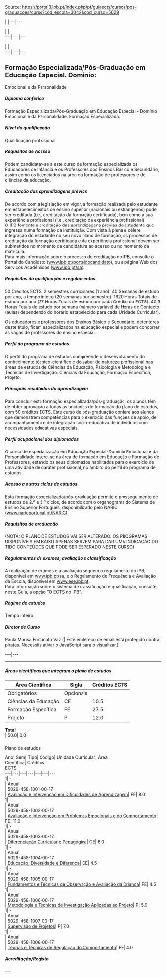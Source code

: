 Source: https://portal3.ipb.pt/index.php/pt/guiaects/cursos/pos-graduacoes/curso?cod_escola=3042&cod_curso=5029

| |---|---  
  
| |   
---|---|---  
  
| |   
---|---|---  
  
  

## Formação Especializada/Pós-Graduação em Educação Especial. Domínio:
Emocional e da Personalidade

  

##### Diploma conferido

Formação Especializada/Pós-Graduação em Educação Especial - Domínio Emocional
e da Personalidade. Formação Especializada.  
  

##### Nível da qualificação

Qualificação profissional  
  

##### Requisitos de Acesso

Podem candidatar-se a este curso de formação especializada os Educadores de
Infância e os Professores dos Ensinos Básico e Secundário, assim como os
licenciados na área da formação de professores e de ciências da educação.  
  

##### Creditação das aprendizagens prévias

De acordo com a legislação em vigor, a formação realizada pelo estudante em
estabelecimentos de ensino superior (nacionais ou estrangeiros) pode ser
creditada (i.e., creditação da formação certificada), bem como a sua
experiência profissional (i.e., creditação da experiência profissional).  
O IPB fomenta a creditação das aprendizagens prévias do estudante que ingressa
numa formação da instituição. Com vista à plena e célere integração do
estudante no seu novo plano de formação, os processos de creditação da
formação certificada e da experiência profissional devem ser submetidos no
momento da candidatura ao acesso ou no momento da matrícula.  
Para mais informação sobre o processo de creditação no IPB, consulte o Portal
do Candidato (www.ipb.pt/portaldocandidato), ou a página Web dos Serviços
Académicos (www.ipb.pt/sa).  
  

##### Requisitos da qualificação e regulamentos

50 Créditos ECTS. 2 semestres curriculares (1 ano). 40 Semanas de estudo por
ano, a tempo inteiro (20 semanas por semestre). 1620 Horas Totais de estudo
por ano (27 Horas Totais de estudo por cada Crédito do ECTS). 40,5 Horas
Totais de estudo por semana (número variável de Horas de Contacto (aulas)
dependendo do horário estabelecido para cada Unidade Curricular).  
  
Os educadores e professores dos Ensinos Básico e Secundário, detentores deste
título, ficam especializados na educação especial e podem concorrer às vagas
de professores do ensino especial.  
  

##### Perfil do programa de estudos

O perfil do programa de estudos compreende o desenvolvimento do conhecimento
técnico-científico e do saber de natureza profissional nas áreas de estudos de
Ciências da Educação, Psicologia e Metodologia e Técnicas de Investigação.
Ciências da Educação, Formação Específica, Projeto.  
  

##### Principais resultados da aprendizagem

Para concluir esta formação especializada/pós-graduação, os alunos têm de
obter aprovação a todas as unidades de formação do plano de estudos, com 50
créditos ECTS. Este curso de pós-graduação confere aos alunos que demonstrem
competências para o exercício das funções de apoio, de acompanhamento e de
integração sócio-educativa de indivíduos com necessidades educativas
especiais.  
  

##### Perfil ocupacional dos diplomados

O curso de especialização em Educação Especial-Domínio Emocional e da
Personalidade insere-se na área de formação em Educação e Formação de
Professores, estando os seus diplomados habilitados para o exercício de uma
atividade de caráter profissional, no âmbito do perfil do programa de estudos.  
  

##### Acesso a outros ciclos de estudos

Esta formação especializada/pós-graduação permite o prosseguimento de estudos
de 2.º e 3.º ciclos, de acordo com o organograma do Sistema de Ensino Superior
Português, disponibilizado pelo NARIC (www.naricportugal.pt/NARIC).  
  

##### Requisitos de graduação

(NOTA: O PLANO DE ESTUDOS VAI SER ALTERADO. OS PROGRAMAS DISPONÍVEIS EM BAIXO
APENAS SERVEM PARA DAR UMA INDICAÇÃO DO TIDO CONTEÚDOS QUE PODE SER ESPERADO
NESTE CURSO)  
  

##### Regulamentos de exames, avaliação e classificação

A realização de exames e a avaliação seguem o regulamento do IPB, disponível
em www.ipb.pt/sa, e o Regulamento de Frequência e Avaliação da Escola,
disponível em www.ese.ipb.pt.  
Para informação sobre o sistema de classificação e qualificação, consulte,
neste Guia, a opção “O ECTS no IPB”.  
  

##### Regime de estudos

Tempo inteiro.  
  

##### Diretor de Curso

Paula Marisa Fortunato Vaz (| Este endereço de email está protegido contra
piratas. Necessita ativar o JavaScript para o visualizar.)  
  
---|---  
  
* * *

  

##### Áreas científicas que integram o plano de estudos

Área Científica| Sigla| Créditos ECTS  
---|---|---  
Obrigatórios| Opcionais  
Ciências da Educação| CE| 10.5| 0.0  
Formação Específica| FE| 27.5| 0.0  
Projeto| P| 12.0| 0.0  
**Total**  
| 50.0| 0.0  
  
#####  
Plano de estudos

Ano| Sem| Tipo| Código| Unidade Curricular| Área  
Científica| Créditos  
ECTS  
---|---|---|---|---|---|---  
1| -  
|  Anual  
|  5029-458-1001-00-17  
| [Avaliação e Intervenção em Dificuldades de
Aprendizagem](https://guiaects.ipb.pt/GuiaEcts/PdfService?cod_escola=3042&cod_curso=5029&n_plano=458&n_disciplina=1001&n_opcao=0&ano_lect=2017&locale=1
"Avaliação e Intervenção em Dificuldades de Aprendizagem")| FE| 8.0  
1| -  
|  Anual  
|  5029-458-1002-00-17  
| [Avaliação e Intervenção em Problemas Emocionais e do
Comportamento](https://guiaects.ipb.pt/GuiaEcts/PdfService?cod_escola=3042&cod_curso=5029&n_plano=458&n_disciplina=1002&n_opcao=0&ano_lect=2017&locale=1
"Avaliação e Intervenção em Problemas Emocionais e do Comportamento")| FE|
11.0  
1| -  
|  Anual  
|  5029-458-1003-00-17  
| [Diferenciação Curricular e
Pedagógica](https://guiaects.ipb.pt/GuiaEcts/PdfService?cod_escola=3042&cod_curso=5029&n_plano=458&n_disciplina=1003&n_opcao=0&ano_lect=2017&locale=1
"Diferenciação Curricular e Pedagógica")| CE| 6.0  
1| -  
|  Anual  
|  5029-458-1004-00-17  
| [Educação, Diversidade e
Diferença](https://guiaects.ipb.pt/GuiaEcts/PdfService?cod_escola=3042&cod_curso=5029&n_plano=458&n_disciplina=1004&n_opcao=0&ano_lect=2017&locale=1
"Educação, Diversidade e Diferença")| CE| 4.5  
1| -  
|  Anual  
|  5029-458-1005-00-17  
| [Fundamentos e Técnicas de Observação e Avaliação da
Criança](https://guiaects.ipb.pt/GuiaEcts/PdfService?cod_escola=3042&cod_curso=5029&n_plano=458&n_disciplina=1005&n_opcao=0&ano_lect=2017&locale=1
"Fundamentos e Técnicas de Observação e Avaliação da Criança")| FE| 4.5  
1| -  
|  Anual  
|  5029-458-1006-00-17  
| [Metodologia e Técnicas de Investigação Aplicadas ao
Projeto](https://guiaects.ipb.pt/GuiaEcts/PdfService?cod_escola=3042&cod_curso=5029&n_plano=458&n_disciplina=1006&n_opcao=0&ano_lect=2017&locale=1
"Metodologia e Técnicas de Investigação Aplicadas ao Projeto")| P| 5.0  
1| -  
|  Anual  
|  5029-458-1007-00-17  
| [Supervisão de
Projetos](https://guiaects.ipb.pt/GuiaEcts/PdfService?cod_escola=3042&cod_curso=5029&n_plano=458&n_disciplina=1007&n_opcao=0&ano_lect=2017&locale=1
"Supervisão de Projetos")| P| 7.0  
1| -  
|  Anual  
|  5029-458-1008-00-17  
| [Teorias e Técnicas de Regulação do
Comportamento](https://guiaects.ipb.pt/GuiaEcts/PdfService?cod_escola=3042&cod_curso=5029&n_plano=458&n_disciplina=1008&n_opcao=0&ano_lect=2017&locale=1
"Teorias e Técnicas de Regulação do Comportamento")| FE| 4.0  
  

##### Acreditação/Registo

\---  

  
  
  
